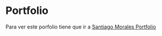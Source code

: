 # Portfolio 
Para ver este porfolio tiene que ir a  [Santiago Morales Portfolio](https://santi1803.github.io/SantiagoRMorales.github.io/)